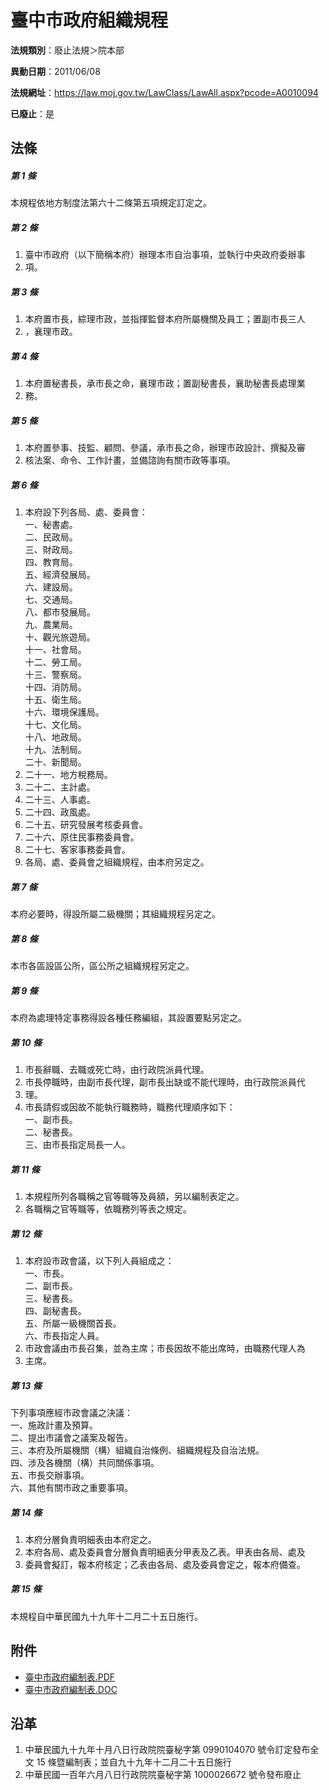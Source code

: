# 臺中市政府組織規程

**法規類別**：廢止法規＞院本部

**異動日期**：2011/06/08  

**法規網址**：https://law.moj.gov.tw/LawClass/LawAll.aspx?pcode=A0010094

**已廢止**：是



## 法條
##### 第 1 條
本規程依地方制度法第六十二條第五項規定訂定之。

##### 第 2 條
1. 臺中市政府（以下簡稱本府）辦理本市自治事項，並執行中央政府委辦事
1. 項。

##### 第 3 條
1. 本府置市長，綜理市政，並指揮監督本府所屬機關及員工；置副市長三人
1. ，襄理市政。

##### 第 4 條
1. 本府置秘書長，承市長之命，襄理市政；置副秘書長，襄助秘書長處理業
1. 務。

##### 第 5 條
1. 本府置參事、技監、顧問、參議，承市長之命，辦理市政設計、撰擬及審
1. 核法案、命令、工作計畫，並備諮詢有關市政等事項。

##### 第 6 條
1. 本府設下列各局、處、委員會：  
一、秘書處。  
二、民政局。  
三、財政局。  
四、教育局。  
五、經濟發展局。  
六、建設局。  
七、交通局。  
八、都市發展局。  
九、農業局。  
十、觀光旅遊局。  
十一、社會局。  
十二、勞工局。  
十三、警察局。  
十四、消防局。  
十五、衛生局。  
十六、環境保護局。  
十七、文化局。  
十八、地政局。  
十九、法制局。  
二十、新聞局。
1. 二十一、地方稅務局。
1. 二十二、主計處。
1. 二十三、人事處。
1. 二十四、政風處。
1. 二十五、研究發展考核委員會。
1. 二十六、原住民事務委員會。
1. 二十七、客家事務委員會。
1. 各局、處、委員會之組織規程，由本府另定之。

##### 第 7 條
本府必要時，得設所屬二級機關；其組織規程另定之。

##### 第 8 條
本市各區設區公所，區公所之組織規程另定之。

##### 第 9 條
本府為處理特定事務得設各種任務編組，其設置要點另定之。

##### 第 10 條
1. 市長辭職、去職或死亡時，由行政院派員代理。
1. 市長停職時，由副市長代理，副市長出缺或不能代理時，由行政院派員代
1. 理。
1. 市長請假或因故不能執行職務時，職務代理順序如下：  
一、副市長。  
二、秘書長。  
三、由市長指定局長一人。

##### 第 11 條
1. 本規程所列各職稱之官等職等及員額，另以編制表定之。
1. 各職稱之官等職等，依職務列等表之規定。

##### 第 12 條
1. 本府設市政會議，以下列人員組成之：  
一、市長。  
二、副市長。  
三、秘書長。  
四、副秘書長。  
五、所屬一級機關首長。  
六、市長指定人員。
1. 市政會議由市長召集，並為主席；市長因故不能出席時，由職務代理人為
1. 主席。

##### 第 13 條
下列事項應經市政會議之決議：  
一、施政計畫及預算。  
二、提出市議會之議案及報告。  
三、本府及所屬機關（構）組織自治條例、組織規程及自治法規。  
四、涉及各機關（構）共同關係事項。  
五、市長交辦事項。  
六、其他有關市政之重要事項。

##### 第 14 條
1. 本府分層負責明細表由本府定之。
1. 本府各局、處及委員會分層負責明細表分甲表及乙表。甲表由各局、處及
1. 委員會擬訂，報本府核定；乙表由各局、處及委員會定之，報本府備查。

##### 第 15 條
本規程自中華民國九十九年十二月二十五日施行。　
## 附件
* [臺中市政府編制表.PDF](https://law.moj.gov.tw/LawClass/LawGetFile.ashx?FileId=0000232845)
* [臺中市政府編制表.DOC](https://law.moj.gov.tw/LawClass/LawGetFile.ashx?FileId=0000084745)
## 沿革
1. 中華民國九十九年十月八日行政院院臺秘字第 0990104070 號令訂定發布全文 15 條暨編制表；並自九十九年十二月二十五日施行
1. 中華民國一百年六月八日行政院院臺秘字第 1000026672 號令發布廢止
